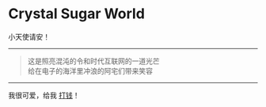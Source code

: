 <!-- _index.md -->

# Crystal Sugar World

小天使请安！

---

> 这是照亮混沌的令和时代互联网的一道光芒  
> 给在电子的海洋里冲浪的阿宅们带来笑容  

--- 

我很可爱，给我 [打钱](https://afdian.net/@BillZhou233)！
